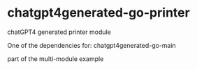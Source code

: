 # chatgpt4generated-go-printer
chatGPT4 generated printer module

One of the dependencies for: chatgpt4generated-go-main

part of the multi-module example
